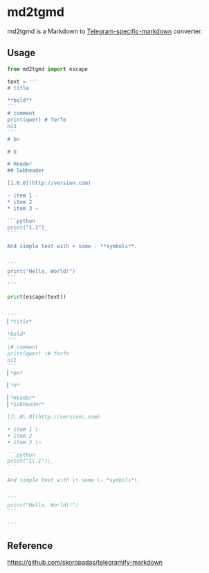 # md2tgmd

md2tgmd is a Markdown to [Telegram-specific-markdown](https://core.telegram.org/bots/api#formatting-options) converter.

## Usage

~~~python
from md2tgmd import escape

text = '''
# title

**bold**
```
# comment
print(qwer) # ferfe
ni1
```
# bn

# b

# Header
## Subheader

[1.0.0](http://version.com)

- item 1 -
* item 2
* item 3 ~

```python
print("1.1")_
```

And simple text with + some - **symbols**.


```
print("Hello, World!")
```
'''

print(escape(text))


'''
▎*title*

*bold*
```
\# comment
print(qwer) \# ferfe
ni1
```
▎*bn*

▎*b*

▎*Header*
▎*Subheader*

[1\.0\.0](http://version\.com)

• item 1 \-
• item 2
• item 3 \~

```python
print("1\.1")\_
```

And simple text with \+ some \- *symbols*\.


```
print("Hello, World\!")
```

'''

~~~

## Reference

https://github.com/skoropadas/telegramify-markdown